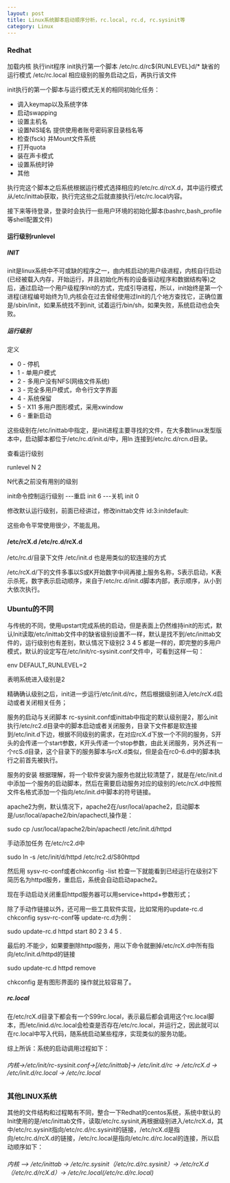 ```yaml
---
layout: post
title: Linux系统脚本启动顺序分析，rc.local, rc.d, rc.sysinit等
category: Linux
---
```


### Redhat

加载内核
执行init程序
init执行第一个脚本
/etc/rc.d/rc${RUNLEVEL}d/* 缺省的运行模式
/etc/rc.local 相应级别的服务启动之后，再执行该文件

init执行的第一个脚本与运行模式无关的相同初始化任务：

* 调入keymap以及系统字体
* 启动swapping
* 设置主机名
* 设置NIS域名 提供使用者账号密码家目录档名等
* 检查(fsck) 并Mount文件系统
* 打开quota
* 装在声卡模式
* 设置系统时钟
* 其他

执行完这个脚本之后系统根据运行模式选择相应的/etc/rc.d/rcX.d，其中运行模式从/etc/inittab获取，执行完这些之后就直接执行/etc/rc.local内容。

接下来等待登录，登录时会执行一些用户环境的初始化脚本(bashrc,bash_profile等shell配置文件)

#### 运行级别runlevel

##### INIT

init是linux系统中不可或缺的程序之一，由内核启动的用户级进程，内核自行启动(已经被载入内存，开始运行，并且初始化所有的设备驱动程序和数据结构等)之后，通过启动一个用户级程序Init的方式，完成引导进程，所以，init始终是第一个进程(进程编号始终为1),内核会在过去曾经使用过Init的几个地方查找它，正确位置是/sbin/init，如果系统找不到init, 试着运行/bin/sh，如果失败，系统启动也会失败。

##### 运行级别

定义

* 0 - 停机
* 1 - 单用户模式
* 2 - 多用户没有NFS(网络文件系统)
* 3 - 完全多用户模式，命令行文字界面
* 4 - 系统保留
* 5 - X11 多用户图形模式，采用xwindow
* 6 - 重新启动

这些级别在/etc/inittab中指定，是init进程主要寻找的文件，在大多数linux发型版本中，启动脚本都位于/etc/rc.d/init.d/中，用ln 连接到/etc/rc.d/rcn.d目录。

查看运行级别

runlevel
N 2 

N代表之前没有用别的级别


init命令控制运行级别
---重启
init 6
---关机
init 0

修改默认运行级别，前面已经讲过，修改inittab文件
id:3:initdefault:

这些命令平常使用很少，不能乱用。

#### /etc/rcX.d /etc/rc.d/rcX.d

/etc/rc.d/目录下文件 /etc/init.d 也是用类似的软连接的方式

/etc/rcX.d/下的文件多事以S或K开始数字中间再接上服务名称，S表示启动，K表示杀死，数字表示启动顺序，来自于/etc/rc.d/init.d脚本内部，表示顺序，从小到大依次执行。

### Ubuntu的不同

与传统的不同，使用upstart完成系统的启动，但是表面上仍然维持init的形式，默认Init读取/etc/inittab文件中的缺省级别设置不一样，默认是找不到/etc/inittab文件的，运行级别也有差别，默认情况下级别2 3 4 5 都是一样的，即完整的多用户模式，默认的设定写在/etc/init/rc-sysinit.conf文件中，可看到这样一句：

env DEFAULT_RUNLEVEL=2

表明系统进入级别是2

精确确认级别之后，init进一步运行/etc/init.d/rc，然后根据级别进入/etc/rcX.d启动或者关闭相关任务；

服务的启动与关闭脚本
rc-sysinit.conf或inittab中指定的默认级别是2，那么init执行/etc/rc2.d目录中的脚本启动或者关闭服务，目录下文件都是软连接到/etc/init.d下边，根据不同级别的需求，在对应rcX.d下放一个不同的服务，S开头的会传递一个start参数，K开头传递一个stop参数，由此关闭服务，另外还有一个rcS.d目录，这个目录下的服务脚本与rcX.d类似，但是会在rc0-6.d中的脚本执行之前首先被执行。

服务的安装
根据理解，将一个软件安装为服务也就比较清楚了，就是在/etc/init.d中添加一个服务的启动脚本，然后在需要启动服务对应的级别的/etc/rcX.d中按照文件名格式添加一个指向/etc/init.d中脚本的符号链接。

apache2为例，默认情况下，apache2在/usr/local/apache2，启动脚本是/usr/local/apache2/bin/apachectl,操作是：

sudo cp /usr/local/apache2/bin/apachectl /etc/init.d/httpd

手动添加任务 在/etc/rc2.d中 

sudo ln -s /etc/init/d/httpd /etc/rc2.d/S80httpd

然后用 sysv-rc-conf或者chkconfig -list 检查一下就能看到已经运行在级别2下简历名为httpd服务，重启后，系统会自动启动apache2。

现在手动启动关闭重启httpd服务器可以用service+httpd+参数形式；

除了手动作链接以外，还可用一些工具软件实现，比如常用的update-rc.d chkconfig sysv-rc-conf等
update-rc.d为例：

sudo update-rc.d httpd start 80 2 3 4 5 .

最后的.不能少，如果要删除httpd服务，用以下命令就删掉/etc/rcX.d中所有指向/etc/init.d/httpd的链接

sudo update-rc.d httpd remove

chkconfig 是有图形界面的 操作就比较容易了。

##### rc.local

在/etc/rcX.d目录下都会有一个S99rc.local，表示最后都会调用这个rc.local脚本，而/etc/inid.d/rc.local会检查是否存在/etc/rc.local，并运行之，因此就可以在rc.local中写入代码，随系统启动某些程序，实现类似的服务功能。

综上所诉：系统的启动调用过程如下：

###### 内核->/etc/init/rc-sysinit.conf->[/etc/inittab]-> /etc/init.d/rc -> /etc/rcX.d -> /etc/init.d/rc.local -> /etc/rc.local

### 其他LINUX系统

其他的文件结构和过程略有不同，整合一下Redhat的centos系统，系统中默认的Init使用的是/etc/inittab文件，读取/etc/rc.sysinit,再根据级别进入/etc/rcX.d，其中/etc/rc.sysinit指向/etc/rc.d/rc.sysinit的链接，/etc/rcX.d是指向/etc/rc.d/rcX.d的链接，/etc/rc.local是指向/etc/rc.d/rc.local的连接，所以启动顺序如下：

###### 内核 —> /etc/inittab -> /etc/rc.sysinit（/etc/rc.d/rc.sysinit）-> /etc/rcX.d（/etc/rc.d/rcX.d）-> /etc/rc.local(/etc/rc.d/rc.local)
